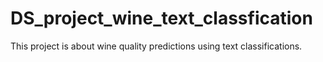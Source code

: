 # DS_project_wine_text_classfication
This project is about wine quality predictions using text classifications.
